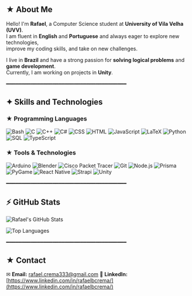 ## ★ About Me  
Hello! I'm **Rafael**, a Computer Science student at **University of Vila Velha (UVV)**.  
I am fluent in **English** and **Portuguese** and always eager to explore new technologies,  
improve my coding skills, and take on new challenges.  

I live in **Brazil** and have a strong passion for **solving logical problems** and **game development**.  
Currently, I am working on projects in **Unity**.   

━━━━━━━━━━━━━━━━━━━━━━━━━━━━━━━━━━━━━━━  

## ✦ Skills and Technologies  

### ★ Programming Languages  
![Bash](https://img.shields.io/badge/Bash-121011?style=flat&logo=gnu-bash&logoColor=white)  ![C](https://img.shields.io/badge/C-00599C?style=flat&logo=c&logoColor=white)  ![C++](https://img.shields.io/badge/C++-00599C?style=flat&logo=c%2B%2B&logoColor=white) ![C#](https://img.shields.io/badge/C%23-239120?style=flat&logo=c-sharp&logoColor=white)  ![CSS](https://img.shields.io/badge/CSS-1572B6?style=flat&logo=css3&logoColor=white) ![HTML](https://img.shields.io/badge/HTML-E34F26?style=flat&logo=html5&logoColor=white)  ![JavaScript](https://img.shields.io/badge/JavaScript-F7DF1E?style=flat&logo=javascript&logoColor=black) ![LaTeX](https://img.shields.io/badge/LaTeX-008080?style=flat&logo=latex&logoColor=white) ![Python](https://img.shields.io/badge/Python-3776AB?style=flat&logo=python&logoColor=white)  ![SQL](https://img.shields.io/badge/SQL-4479A1?style=flat&logo=postgresql&logoColor=white)  ![TypeScript](https://img.shields.io/badge/TypeScript-3178C6?style=flat&logo=typescript&logoColor=white)  

### ★ Tools & Technologies  
![Arduino](https://img.shields.io/badge/Arduino-00979D?style=flat&logo=arduino&logoColor=white) ![Blender](https://img.shields.io/badge/Blender-F5792A?style=flat&logo=blender&logoColor=white) ![Cisco Packet Tracer](https://img.shields.io/badge/Cisco%20Packet%20Tracer-1BA0D7?style=flat&logo=cisco&logoColor=white)   ![Git](https://img.shields.io/badge/Git-F05032?style=flat&logo=git&logoColor=white)   ![Node.js](https://img.shields.io/badge/Node.js-339933?style=flat&logo=node.js&logoColor=white)  ![Prisma](https://img.shields.io/badge/Prisma-2D3748?style=flat&logo=prisma&logoColor=white)  ![PyGame](https://img.shields.io/badge/PyGame-3776AB?style=flat&logo=python&logoColor=white) ![React Native](https://img.shields.io/badge/React_Native-20232A?style=flat&logo=react&logoColor=61DAFB) ![Strapi](https://img.shields.io/badge/Strapi-2F2E8B?style=flat&logo=strapi&logoColor=white)  ![Unity](https://img.shields.io/badge/Unity-100000?style=flat&logo=unity&logoColor=white)  

━━━━━━━━━━━━━━━━━━━━━━━━━━━━━━━━━━━━━━━  

## ⚡ GitHub Stats  

![Rafael's GitHub Stats](https://github-readme-stats.vercel.app/api?username=YourGitHubUsername&show_icons=true&theme=default)  

![Top Languages](https://github-readme-stats.vercel.app/api/top-langs/?username=YourGitHubUsername&layout=compact&theme=default)  

━━━━━━━━━━━━━━━━━━━━━━━━━━━━━━━━━━━━━━━  

## ★ Contact  
✉ **Email:** rafael.crema333@gmail.com 
🔗 **LinkedIn:** [https://www.linkedin.com/in/rafaelbcrema/](https://www.linkedin.com/in/rafaelbcrema/)
